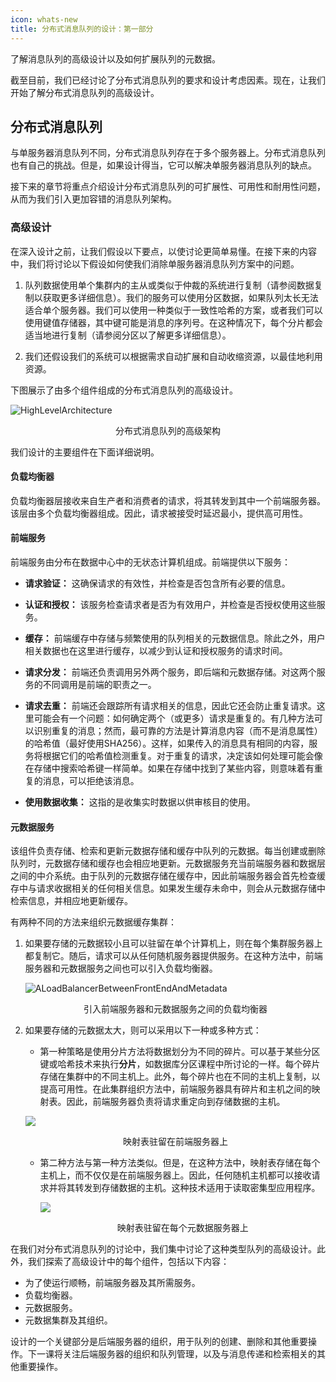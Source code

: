 ```yaml
---
icon: whats-new
title: 分布式消息队列的设计：第一部分
---
```



了解消息队列的高级设计以及如何扩展队列的元数据。

截至目前，我们已经讨论了分布式消息队列的要求和设计考虑因素。现在，让我们开始了解分布式消息队列的高级设计。

## 分布式消息队列

与单服务器消息队列不同，分布式消息队列存在于多个服务器上。分布式消息队列也有自己的挑战。但是，如果设计得当，它可以解决单服务器消息队列的缺点。

接下来的章节将重点介绍设计分布式消息队列的可扩展性、可用性和耐用性问题，从而为我们引入更加容错的消息队列架构。

### 高级设计

在深入设计之前，让我们假设以下要点，以使讨论更简单易懂。在接下来的内容中，我们将讨论以下假设如何使我们消除单服务器消息队列方案中的问题。

1. 队列数据使用单个集群内的主从或类似于仲裁的系统进行复制（请参阅数据复制以获取更多详细信息）。我们的服务可以使用分区数据，如果队列太长无法适合单个服务器。我们可以使用一种类似于一致性哈希的方案，或者我们可以使用键值存储器，其中键可能是消息的序列号。在这种情况下，每个分片都会适当地进行复制（请参阅分区以了解更多详细信息）。

2. 我们还假设我们的系统可以根据需求自动扩展和自动收缩资源，以最佳地利用资源。

下图展示了由多个组件组成的分布式消息队列的高级设计。

![HighLevelArchitecture](/img/17-Distributed%20Messaging%20Queue/HighLevelArchitecture.png)

<center>分布式消息队列的高级架构</center>

我们设计的主要组件在下面详细说明。

#### 负载均衡器

负载均衡器层接收来自生产者和消费者的请求，将其转发到其中一个前端服务器。该层由多个负载均衡器组成。因此，请求被接受时延迟最小，提供高可用性。

#### 前端服务

前端服务由分布在数据中心中的无状态计算机组成。前端提供以下服务：

- **请求验证：** 这确保请求的有效性，并检查是否包含所有必要的信息。
- **认证和授权：** 该服务检查请求者是否为有效用户，并检查是否授权使用这些服务。
- **缓存：** 前端缓存中存储与频繁使用的队列相关的元数据信息。除此之外，用户相关数据也在这里进行缓存，以减少到认证和授权服务的请求时间。
- **请求分发：** 前端还负责调用另外两个服务，即后端和元数据存储。对这两个服务的不同调用是前端的职责之一。
- **请求去重：** 前端还会跟踪所有请求相关的信息，因此它还会防止重复请求。这里可能会有一个问题：如何确定两个（或更多）请求是重复的。有几种方法可以识别重复的消息；然而，最可靠的方法是计算消息内容（而不是消息属性）的哈希值（最好使用SHA256）。这样，如果传入的消息具有相同的内容，服务将根据它们的哈希值检测重复。对于重复的请求，决定该如何处理可能会像在存储中搜索哈希键一样简单。如果在存储中找到了某些内容，则意味着有重复的消息，可以拒绝该消息。

- **使用数据收集：** 这指的是收集实时数据以供审核目的使用。

#### 元数据服务

该组件负责存储、检索和更新元数据存储和缓存中队列的元数据。每当创建或删除队列时，元数据存储和缓存也会相应地更新。元数据服务充当前端服务器和数据层之间的中介系统。由于队列的元数据存储在缓存中，因此前端服务器会首先检查缓存中与请求收据相关的任何相关信息。如果发生缓存未命中，则会从元数据存储中检索信息，并相应地更新缓存。

有两种不同的方法来组织元数据缓存集群：

1. 如果要存储的元数据较小且可以驻留在单个计算机上，则在每个集群服务器上都复制它。随后，请求可以从任何随机服务器提供服务。在这种方法中，前端服务器和元数据服务之间也可以引入负载均衡器。
   
   ![ALoadBalancerBetweenFrontEndAndMetadata](/img/17-Distributed%20Messaging%20Queue/ALoadBalancerBetweenFrontEndAndMetadata.png)

   <center>引入前端服务器和元数据服务之间的负载均衡器</center>

2. 如果要存储的元数据太大，则可以采用以下一种或多种方式：

   * 第一种策略是使用分片方法将数据划分为不同的碎片。可以基于某些分区键或哈希技术来执行**分片**，如数据库分区课程中所讨论的一样。每个碎片存储在集群中的不同主机上。此外，每个碎片也在不同的主机上复制，以提高可用性。在此集群组织方法中，前端服务器具有碎片和主机之间的映射表。因此，前端服务器负责将请求重定向到存储数据的主机。

   ![](/img/17-Distributed%20Messaging%20Queue/MappingTableResidesOnTheFrontEndServers.png)

   <center>映射表驻留在前端服务器上</center>

   - 第二种方法与第一种方法类似。但是，在这种方法中，映射表存储在每个主机上，而不仅仅是在前端服务器上。因此，任何随机主机都可以接收请求并将其转发到存储数据的主机。这种技术适用于读取密集型应用程序。

     ![](/img/17-Distributed%20Messaging%20Queue/MappingTableResidesOnEachMetadataServer.png)

     <center>映射表驻留在每个元数据服务器上</center>

在我们对分布式消息队列的讨论中，我们集中讨论了这种类型队列的高级设计。此外，我们探索了高级设计中的每个组件，包括以下内容：

- 为了使运行顺畅，前端服务器及其所需服务。
- 负载均衡器。
- 元数据服务。
- 元数据集群及其组织。

设计的一个关键部分是后端服务器的组织，用于队列的创建、删除和其他重要操作。下一课将关注后端服务器的组织和队列管理，以及与消息传递和检索相关的其他重要操作。